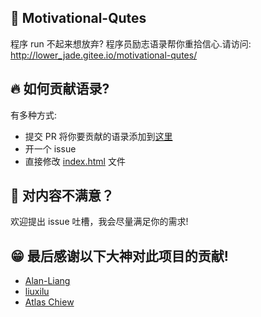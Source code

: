 ## 🚀 Motivational-Qutes
程序 run 不起来想放弃? 程序员励志语录帮你重拾信心.请访问:  
http://lower_jade.gitee.io/motivational-qutes/  

## 🔥 如何贡献语录?
有多种方式:  
* 提交 PR 将你要贡献的语录添加到[这里](all_quotes.md)
* 开一个 issue  
* 直接修改 [index.html](index.html) 文件  

## 🚧 对内容不满意？
欢迎提出 issue 吐槽，我会尽量满足你的需求!  

## 😁 最后感谢以下大神对此项目的贡献!  
* [Alan-Liang](https://github.com/Alan-Liang)  
* [liuxilu](https://github.com/liuxilu)
* [Atlas Chiew](https://github.com/atlaschiew)
